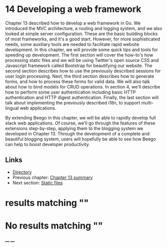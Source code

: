 
# 14 Developing a web framework

Chapter 13 described how to develop a web framework in Go. We introduced the MVC architecture, a routing and logging system, and we also looked at simple server configuration. These are the basic building blocks of most frameworks, and it's a good start. However, for more sophisticated needs, some auxiliary tools are needed to facilitate rapid website development. In this chapter, we will provide some quick tips and tools for speeding up development. The first section will cover the how-to's how processing static files and we will be using Twitter's open source CSS and Javascript framework called Bootstrap for beautifying our website. The second section describes how to use the previously described sessions for user login processing. Next, the third section describes how to generate forms, and how to process these forms for valid data. We will also talk about how to bind models for CRUD operations. In section 4, we'll describe how to perform some user authentication including basic HTTP authentication and HTTP digest authentication. Finally, the last section will talk about implementing the previously described i18n, to support multi-lingual web applications.

By extending Beego in this chapter, we will be able to rapidly develop full stack web applications. Of course, we'll go through the features of these extensions step-by-step, applying them to the blogging system we developed in Chapter 13. Through the development of a complete and beautiful blogging system, users will hopefully be able to see how Beego can help to boost developer productivity. 

## Links

  * [Directory](preface.md)
  * Previous chapter: [Chapter 13 summary](13.6.md)
  * Next section: [Static files](14.1.md)

#  results matching ""




# No results matching ""

[ __](13.6.md) [ __](14.1.md)
